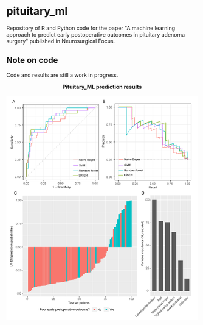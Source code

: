 # pituitary_ml

Repository of R and Python code for the paper "A machine learning approach to predict early postoperative outcomes in pituitary adenoma surgery" published in Neurosurgical Focus. 

## Note on code
Code and results are still a work in progress. 


<p align="center">
  <b>Pituitary_ML prediction results</b><br><br>
  <img src="images/Figure 5 probabilities-01.png" width="750">
</p>

